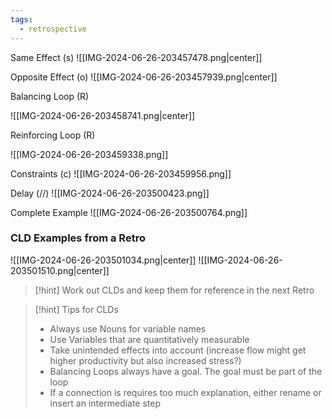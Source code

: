 ```yaml
---
tags:
  - retrospective
---
```


Same Effect (s)
![[IMG-2024-06-26-203457478.png|center]]

Opposite Effect (o)
![[IMG-2024-06-26-203457939.png|center]]

Balancing Loop (R)

![[IMG-2024-06-26-203458741.png|center]]

Reinforcing Loop (R)

![[IMG-2024-06-26-203459338.png]]

Constraints (c)
![[IMG-2024-06-26-203459956.png]]

Delay (//)
![[IMG-2024-06-26-203500423.png]]

Complete Example
![[IMG-2024-06-26-203500764.png]]

### CLD Examples from a Retro

![[IMG-2024-06-26-203501034.png|center]]
![[IMG-2024-06-26-203501510.png|center]]

>[!hint] Work out CLDs and keep them for reference in the next Retro

> [!hint] Tips for CLDs
> - Always use Nouns for variable names
> - Use Variables that are quantitatively measurable
> - Take unintended effects into account (increase flow might get higher productivity but also increased stress?)
> - Balancing Loops always have a goal. The goal must be part of the loop
> - If a connection is requires too much explanation, either rename or insert an intermediate step
